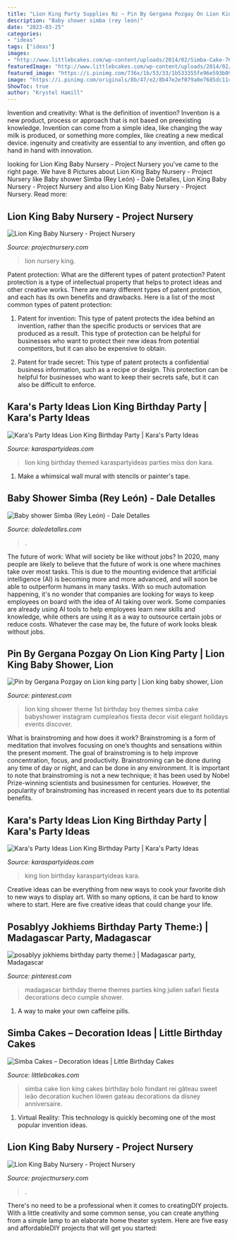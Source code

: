 ```yaml
---
title: "Lion King Party Supplies Nz ~ Pin By Gergana Pozgay On Lion King Party"
description: "Baby shower simba (rey león)"
date: "2023-03-25"
categories:
- "ideas"
tags: ["ideas"]
images:
- "http://www.littlebcakes.com/wp-content/uploads/2014/02/Simba-Cake-768x1024.jpg"
featuredImage: "http://www.littlebcakes.com/wp-content/uploads/2014/02/Simba-Cake-768x1024.jpg"
featured_image: "https://i.pinimg.com/736x/1b/53/33/1b533355fe96e593b09ed25c2adaaae7--birthday-party-themes-theme-parties.jpg"
image: "https://i.pinimg.com/originals/8b/47/e2/8b47e2ef079a0e7685dc11437f384210.jpg"
ShowToc: true
author: "Krystel Hamill"
---
```



Invention and creativity: What is the definition of invention?
Invention is a new product, process or approach that is not based on preexisting knowledge. Invention can come from a simple idea, like changing the way milk is produced, or something more complex, like creating a new medical device. ingenuity and creativity are essential to any invention, and often go hand in hand with innovation.

	

		
looking for Lion King Baby Nursery - Project Nursery you've came to the right page. We have 8 Pictures about Lion King Baby Nursery - Project Nursery like Baby shower Simba (Rey León) - Dale Detalles, Lion King Baby Nursery - Project Nursery and also Lion King Baby Nursery - Project Nursery. Read more:
		
    
## Lion King Baby Nursery - Project Nursery

<img loading=lazy src="https://projectnursery.com/wp-content/uploads/2013/04/nates-room-4-764x1024.jpg" onerror="this.onerror=null;this.src='https://tse4.mm.bing.net/th?id=OIP.5MOsG4bqRB1KNlYHXFO2YQHaJ7&amp;pid=15.1';" alt="Lion King Baby Nursery - Project Nursery">

_Source: projectnursery.com_

>lion nursery king. 

	

Patent protection: What are the different types of patent protection?
Patent protection is a type of intellectual property that helps to protect ideas and other creative works. There are many different types of patent protection, and each has its own benefits and drawbacks. Here is a list of the most common types of patent protection:
1) Patent for invention: This type of patent protects the idea behind an invention, rather than the specific products or services that are produced as a result. This type of protection can be helpful for businesses who want to protect their new ideas from potential competitors, but it can also be expensive to obtain.

2) Patent for trade secret: This type of patent protects a confidential business information, such as a recipe or design. This protection can be helpful for businesses who want to keep their secrets safe, but it can also be difficult to enforce.

    
## Kara&#039;s Party Ideas Lion King Birthday Party | Kara&#039;s Party Ideas

<img loading=lazy src="https://karaspartyideas.com/wp-content/uploads/2018/04/Lion-King-Birthday-Party-via-Karas-Party-Ideas-KarasPartyIdeas.com12.jpeg" onerror="this.onerror=null;this.src='https://tse4.mm.bing.net/th?id=OIP.N2KhAtkdw0ineARLjjxx9gHaLH&amp;pid=15.1';" alt="Kara&#039;s Party Ideas Lion King Birthday Party | Kara&#039;s Party Ideas">

_Source: karaspartyideas.com_

>lion king birthday themed karaspartyideas parties miss don kara. 

	

1. Make a whimsical wall mural with stencils or painter's tape.

    
## Baby Shower Simba (Rey León) - Dale Detalles

<img loading=lazy src="https://i0.wp.com/www.daledetalles.com/wp-content/uploads/2016/07/baby-shower-simba4.jpg" onerror="this.onerror=null;this.src='https://tse3.mm.bing.net/th?id=OIP.HZ-8LaHvDd-k4_XEyda1hwHaLH&amp;pid=15.1';" alt="Baby shower Simba (Rey León) - Dale Detalles">

_Source: daledetalles.com_

>. 

	

The future of work: What will society be like without jobs?
In 2020, many people are likely to believe that the future of work is one where machines take over most tasks. This is due to the mounting evidence that artificial intelligence (AI) is becoming more and more advanced, and will soon be able to outperform humans in many tasks. With so much automation happening, it's no wonder that companies are looking for ways to keep employees on board with the idea of AI taking over work. Some companies are already using AI tools to help employees learn new skills and knowledge, while others are using it as a way to outsource certain jobs or reduce costs. Whatever the case may be, the future of work looks bleak without jobs.

    
## Pin By Gergana Pozgay On Lion King Party | Lion King Baby Shower, Lion

<img loading=lazy src="https://i.pinimg.com/originals/8b/47/e2/8b47e2ef079a0e7685dc11437f384210.jpg" onerror="this.onerror=null;this.src='https://tse1.mm.bing.net/th?id=OIP.p2QvQ-UndCirJEx-2kqr0wHaI5&amp;pid=15.1';" alt="Pin by Gergana Pozgay on Lion king party | Lion king baby shower, Lion">

_Source: pinterest.com_

>lion king shower theme 1st birthday boy themes simba cake babyshower instagram cumpleaños fiesta decor visit elegant holidays events discover. 

	

What is brainstroming and how does it work?
Brainstroming is a form of meditation that involves focusing on one’s thoughts and sensations within the present moment. The goal of brainstroming is to help improve concentration, focus, and productivity. Brainstroming can be done during any time of day or night, and can be done in any environment. It is important to note that brainstroming is not a new technique; it has been used by Nobel Prize-winning scientists and businessmen for centuries. However, the popularity of brainstroming has increased in recent years due to its potential benefits.

    
## Kara&#039;s Party Ideas Lion King Birthday Party | Kara&#039;s Party Ideas

<img loading=lazy src="https://karaspartyideas.com/wp-content/uploads/2018/04/Lion-King-Birthday-Party-via-Karas-Party-Ideas-KarasPartyIdeas.com27.jpeg" onerror="this.onerror=null;this.src='https://tse3.mm.bing.net/th?id=OIP.4yeTNeI51TM59gSqfmt6vgHaLH&amp;pid=15.1';" alt="Kara&#039;s Party Ideas Lion King Birthday Party | Kara&#039;s Party Ideas">

_Source: karaspartyideas.com_

>king lion birthday karaspartyideas kara. 

	

Creative ideas can be everything from new ways to cook your favorite dish to new ways to display art. With so many options, it can be hard to know where to start. Here are five creative ideas that could change your life.

    
## Posablyy Jokhiems Birthday Party Theme:) | Madagascar Party, Madagascar

<img loading=lazy src="https://i.pinimg.com/736x/1b/53/33/1b533355fe96e593b09ed25c2adaaae7--birthday-party-themes-theme-parties.jpg" onerror="this.onerror=null;this.src='https://tse1.mm.bing.net/th?id=OIP.XwKJB8w7m6EDU3bQMdQ8DgHaFh&amp;pid=15.1';" alt="posablyy jokhiems birthday party theme:) | Madagascar party, Madagascar">

_Source: pinterest.com_

>madagascar birthday theme themes parties king julien safari fiesta decorations deco cumple shower. 

	

1. A way to make your own caffeine pills.

    
## Simba Cakes – Decoration Ideas | Little Birthday Cakes

<img loading=lazy src="http://www.littlebcakes.com/wp-content/uploads/2014/02/Simba-Cake-768x1024.jpg" onerror="this.onerror=null;this.src='https://tse2.mm.bing.net/th?id=OIP.FF8AJhIMF0ZCIcTrEP5dogHaJ4&amp;pid=15.1';" alt="Simba Cakes – Decoration Ideas | Little Birthday Cakes">

_Source: littlebcakes.com_

>simba cake lion king cakes birthday bolo fondant rei gâteau sweet leão decoration kuchen löwen gateau decorations da disney anniversaire. 

	

1. Virtual Reality: This technology is quickly becoming one of the most popular invention ideas.

    
## Lion King Baby Nursery - Project Nursery

<img loading=lazy src="https://projectnursery.com/wp-content/uploads/2013/04/nates-room-3-764x1024.jpg" onerror="this.onerror=null;this.src='https://tse1.mm.bing.net/th?id=OIP.i8TnIVaDkv5cnhEG4UeMVQHaJ7&amp;pid=15.1';" alt="Lion King Baby Nursery - Project Nursery">

_Source: projectnursery.com_

>. 

	

There's no need to be a professional when it comes to creatingDIY projects. With a little creativity and some common sense, you can create anything from a simple lamp to an elaborate home theater system. Here are five easy and affordableDIY projects that will get you started: 

